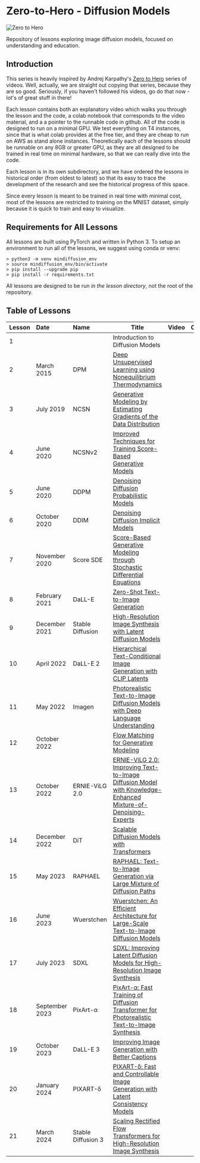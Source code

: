 # Zero-to-Hero - Diffusion Models
![Zero to Hero](https://drive.google.com/uc?export=view&id=1FfH6643JCYjnCq2JKFPs9wH64W_Rm_B2)

Repository of lessons exploring image diffusion models, focused on understanding and education.

## Introduction

This series is heavily inspired by Andrej Karpathy's [Zero to Hero](https://www.youtube.com/playlist?list=PLAqhIrjkxbuWI23v9cThsA9GvCAUhRvKZ) series of videos. Well, actually, we are straight out copying that series, because they are so good. Seriously, if you haven't followed his videos, go do that now - lot's of great stuff in there!

Each lesson contains both an explanatory video which walks you through the lesson and the code, a colab notebook that corresponds to the video material, and a a pointer to the runnable code in github. All of the code is designed to run on a minimal GPU. We test everything on T4 instances, since that is what colab provides at the free tier, and they are cheap to run on AWS as stand alone instances. Theoretically each of the lessons should be runnable on any 8GB or greater GPU, as they are all designed to be trained in real time on minimal hardware, so that we can really dive into the code.

Each lesson is in its own subdirectory, and we have ordered the lessons in historical order (from oldest to latest) so that its easy to trace the development of the research and see the historical progress of this space.

Since every lesson is meant to be trained in real time with minimal cost, most of the lessons are restricted to training on the MNIST dataset, simply because it is quick to train and easy to visualize.

## Requirements for All Lessons

All lessons are built using PyTorch and written in Python 3. To setup an environment to run all of the lessons, we suggest using conda or venv:

```
> python3 -m venv mindiffusion_env
> source mindiffusion_env/bin/activate
> pip install --upgrade pip
> pip install -r requirements.txt
```

All lessons are designed to be run *in the lesson directory*, not the root of the repository.

## Table of Lessons


Lesson | Date | Name |Title|Video|Colab|Code
:---- | :---- | :---- | ---- | ---- | ----| ----
1 |  | | Introduction to Diffusion Models | | |
2 | March 2015 | DPM | [Deep Unsupervised Learning using Nonequilibrium Thermodynamics](https://arxiv.org/abs/1503.03585) | | | [Code](https://github.com/swookey-thinky/mindiffusion/tree/main/lesson2)
3 | July 2019 | NCSN | [Generative Modeling by Estimating Gradients of the Data Distribution](https://arxiv.org/abs/1907.05600) | | | [Code](https://github.com/swookey-thinky/mindiffusion/tree/main/lesson3)
4 | June 2020 | NCSNv2 | [Improved Techniques for Training Score-Based Generative Models](https://arxiv.org/abs/2006.09011) | | | [Code](https://github.com/swookey-thinky/mindiffusion/tree/main/lesson4)
5 | June 2020 | DDPM | [Denoising Diffusion Probabilistic Models](https://arxiv.org/abs/2006.11239) | | | [Code](https://github.com/swookey-thinky/mindiffusion/tree/main/lesson5)
6 | October 2020 | DDIM | [Denoising Diffusion Implicit Models](https://arxiv.org/abs/2010.02502) | | |
7 | November 2020 | Score SDE | [Score-Based Generative Modeling through Stochastic Differential Equations](https://arxiv.org/abs/2011.13456) | | |
8 | February 2021 | DaLL-E | [Zero-Shot Text-to-Image Generation](https://arxiv.org/abs/2102.12092) | | |
9 | December 2021 | Stable Diffusion | [High-Resolution Image Synthesis with Latent Diffusion Models](https://arxiv.org/abs/2112.10752) | | |
10 | April 2022 | DaLL-E 2| [Hierarchical Text-Conditional Image Generation with CLIP Latents](https://arxiv.org/abs/2204.06125) | | |
11 | May 2022 | Imagen | [Photorealistic Text-to-Image Diffusion Models with Deep Language Understanding](https://arxiv.org/abs/2205.11487) | | |
12 | October 2022 | | [Flow Matching for Generative Modeling](https://arxiv.org/abs/2210.02747) | | |
13 | October 2022 | ERNIE-ViLG 2.0 | [ERNIE-ViLG 2.0: Improving Text-to-Image Diffusion Model with Knowledge-Enhanced Mixture-of-Denoising-Experts](https://arxiv.org/abs/2210.15257) | | |
14 | December 2022 | DiT | [Scalable Diffusion Models with Transformers](https://arxiv.org/abs/2212.09748) | | |
15 | May 2023 | RAPHAEL | [RAPHAEL: Text-to-Image Generation via Large Mixture of Diffusion Paths](https://arxiv.org/abs/2305.18295) | | |
16 | June 2023 | Wuerstchen | [Wuerstchen: An Efficient Architecture for Large-Scale Text-to-Image Diffusion Models](https://arxiv.org/abs/2306.00637) | | |
17 | July 2023 | SDXL | [SDXL: Improving Latent Diffusion Models for High-Resolution Image Synthesis](https://arxiv.org/abs/2307.01952) | | |
18 | September 2023 | PixArt-α | [PixArt-α: Fast Training of Diffusion Transformer for Photorealistic Text-to-Image Synthesis](https://arxiv.org/abs/2310.00426) | | |
19 | October 2023 | DaLL-E 3 | [Improving Image Generation with Better Captions](https://cdn.openai.com/papers/dall-e-3.pdf) | | |
20 | January 2024 | PIXART-δ | [PIXART-δ: Fast and Controllable Image Generation with Latent Consistency Models](https://arxiv.org/abs/2401.05252) | | |
21 | March 2024 | Stable Diffusion 3 | [Scaling Rectified Flow Transformers for High-Resolution Image Synthesis](https://arxiv.org/abs/2403.03206) | | |
